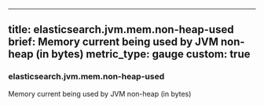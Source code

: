 
---
title: elasticsearch.jvm.mem.non-heap-used
brief: Memory current being used by JVM non-heap (in bytes)
metric_type: gauge
custom: true
---
### elasticsearch.jvm.mem.non-heap-used

Memory current being used by JVM non-heap (in bytes)

